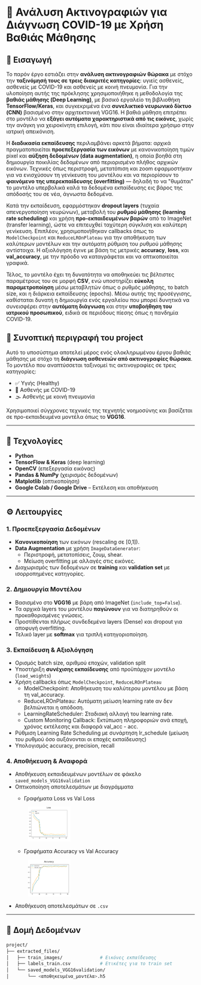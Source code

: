 # 🧠 Ανάλυση Ακτινογραφιών για Διάγνωση COVID-19 με Χρήση Βαθιάς Μάθησης

## 🔬 Εισαγωγή

Το παρόν έργο εστιάζει στην **ανάλυση ακτινογραφιών θώρακα** με στόχο την **ταξινόμησή τους σε τρεις διακριτές κατηγορίες**: υγιείς ασθενείς, ασθενείς με COVID-19 και ασθενείς με κοινή πνευμονία. Για την υλοποίηση αυτής της πρόκλησης χρησιμοποιήθηκε η μεθοδολογία της **βαθιάς μάθησης (Deep Learning)**, με βασικό εργαλείο τη βιβλιοθήκη **TensorFlow/Keras**, και συγκεκριμένα ένα **συνελικτικό νευρωνικό δίκτυο (CNN)** βασισμένο στην αρχιτεκτονική VGG16. Η βαθιά μάθηση επιτρέπει στο μοντέλο να **εξάγει αυτόματα χαρακτηριστικά από τις εικόνες**, χωρίς την ανάγκη για χειροκίνητη επιλογή, κάτι που είναι ιδιαίτερα χρήσιμο στην ιατρική απεικόνιση.

Η **διαδικασία εκπαίδευσης** περιλαμβάνει αρκετά βήματα: αρχικά πραγματοποιείται **προεπεξεργασία των εικόνων** με κανονικοποίηση τιμών pixel και **αύξηση δεδομένων (data augmentation)**, η οποία βοηθά στη δημιουργία ποικιλίας δεδομένων από περιορισμένο πλήθος αρχικών εικόνων. Τεχνικές όπως περιστροφή, μετατόπιση και zoom εφαρμοστήκαν για να ενισχύσουν τη γενίκευση του μοντέλου και να περιορίσουν το **φαινόμενο της υπερεκπαίδευσης (overfitting)** — δηλαδή το να "θυμάται" το μοντέλο υπερβολικά καλά τα δεδομένα εκπαίδευσης εις βάρος της απόδοσής του σε νέα, άγνωστα δεδομένα.

Κατά την εκπαίδευση, εφαρμόστηκαν **dropout layers** (τυχαία απενεργοποίηση νευρώνων), μεταβολή του **ρυθμού μάθησης (learning rate scheduling)** και χρήση **προ-εκπαιδευμένων βαρών** από το ImageNet (transfer learning), ώστε να επιτευχθεί ταχύτερη σύγκλιση και καλύτερη γενίκευση. Επιπλέον, χρησιμοποιήθηκαν callbacks όπως το `ModelCheckpoint` και `ReduceLROnPlateau` για την αποθήκευση των καλύτερων μοντέλων και την αυτόματη ρύθμιση του ρυθμού μάθησης αντίστοιχα. Η αξιολόγηση έγινε με βάση τις μετρικές **accuracy**, **loss**, και **val_accuracy**, με την πρόοδο να καταγράφεται και να οπτικοποιείται γραφικά.

Τέλος, το μοντέλο έχει τη δυνατότητα να αποθηκεύει τις βέλτιστες παραμέτρους του σε μορφή **CSV**, ενώ υποστηρίζει **εύκολη παραμετροποίηση** μέσω μεταβλητών όπως ο ρυθμός μάθησης, το batch size, και η διάρκεια εκπαίδευσης (epochs). Μέσω αυτής της προσέγγισης, καθίσταται δυνατή η δημιουργία ενός εργαλείου που μπορεί δυνητικά να συνεισφέρει στην **αυτόματη διάγνωση** και στην **υποβοήθηση του ιατρικού προσωπικού**, ειδικά σε περιόδους πίεσης όπως η πανδημία COVID-19.

## 📌  Συνοπτική περιγραφή του project

Αυτό το υποσύστημα αποτελεί μέρος ενός ολοκληρωμένου έργου βαθιάς μάθησης με στόχο τη **διάγνωση ασθενειών από ακτινογραφίες θώρακα**. Το μοντέλο που αναπτύσσεται ταξινομεί τις ακτινογραφίες σε τρεις κατηγορίες:

- ✅ Υγιής (Healthy)
- 🦠 Ασθενής με COVID-19
- 🌫️ Ασθενής με κοινή πνευμονία

Χρησιμοποιεί σύγχρονες τεχνικές της τεχνητής νοημοσύνης και βασίζεται σε προ-εκπαιδευμένα μοντέλα όπως το **VGG16**.

---

## 🚀 Τεχνολογίες

- **Python**
- **TensorFlow & Keras** (deep learning)
- **OpenCV** (επεξεργασία εικόνας)
- **Pandas & NumPy** (χειρισμός δεδομένων)
- **Matplotlib** (οπτικοποίηση)
- **Google Colab / Google Drive** – Εκτέλεση και αποθήκευση


---

## ⚙️ Λειτουργίες

### 1. Προεπεξεργασία Δεδομένων

- **Κανονικοποίηση** των εικόνων (rescaling σε [0,1]).
- **Data Augmentation** με χρήση `ImageDataGenerator`:
  - Περιστροφή, μετατοπίσεις, ζουμ, shear.
  - Μείωση overfitting με αλλαγές στις εικόνες.
- Διαχωρισμός των δεδομένων σε **training** και **validation set** με ισορροπημένες κατηγορίες.


### 2. Δημιουργία Μοντέλου

- Βασισμένο στο **VGG16** με βάρη από ImageNet (`include_top=False`).
- Τα αρχικά layers του μοντέλου **παγώνουν** για να διατηρηθούν οι προκαθορισμένες γνώσεις.
- Προστίθενται πλήρως συνδεδεμένα layers (Dense) και dropout για αποφυγή overfitting.
- Τελικό layer με **softmax** για τριπλή κατηγοριοποίηση.

### 3. Εκπαίδευση & Αξιολόγηση

- Ορισμός batch size, αριθμού εποχών, validation split
- Υποστήριξη **συνέχισης εκπαίδευσης** από προϋπάρχον μοντέλο (`load_weights`)
- Χρήση callbacks όπως `ModelCheckpoint`, `ReduceLROnPlateau`
   - ModelCheckpoint: Αποθήκευση του καλύτερου μοντέλου με βάση τη val_accuracy.
   - ReduceLROnPlateau: Αυτόματη μείωση learning rate αν δεν βελτιώνεται η απόδοση.
   - LearningRateScheduler: Σταδιακή αλλαγή του learning rate.
   - Custom Monitoring Callback: Εκτύπωση πληροφοριών ανά εποχή, χρόνος εκτέλεσης και διαφορά val_acc - acc.
- Ρύθμιση Learning Rate Scheduling με συνάρτηση lr_schedule (μείωση του ρυθμού όσο αυξάνονται οι εποχές εκπαίδευσης)
- Υπολογισμός accuracy, precision, recall 

### 4. Αποθήκευση & Αναφορά

- Αποθήκευση εκπαιδευμένων μοντέλων σε φάκελο `saved_models_VGG16validation`
- Οπτικοποίηση αποτελεσμάτων με διαγράμματα
   - Γραφήματα Loss vs Val Loss
     
     <p align="left">
      <img src="https://github.com/haris2718/Deep_learning_covid/blob/main/assets/Loss.png" width="25%" hspace="10" />  
     </p>
     
   - Γραφήματα Accuracy vs Val Accuracy
     <p align="left">
      <img src="https://github.com/haris2718/Deep_learning_covid/blob/main/assets/Accuracy.png" width="25%" hspace="10" />  
     </p>
- Αποθήκευση αποτελεσμάτων σε `.csv`

---

## 📁 Δομή Δεδομένων

```bash
project/
├── extracted_files/
│   ├── train_images/              # Εικόνες εκπαίδευσης
│   ├── labels_train.csv           # Ετικέτες για το train set
│   └── saved_models_VGG16validation/
│       └── <αποθηκευμένα_μοντέλα>.h5


